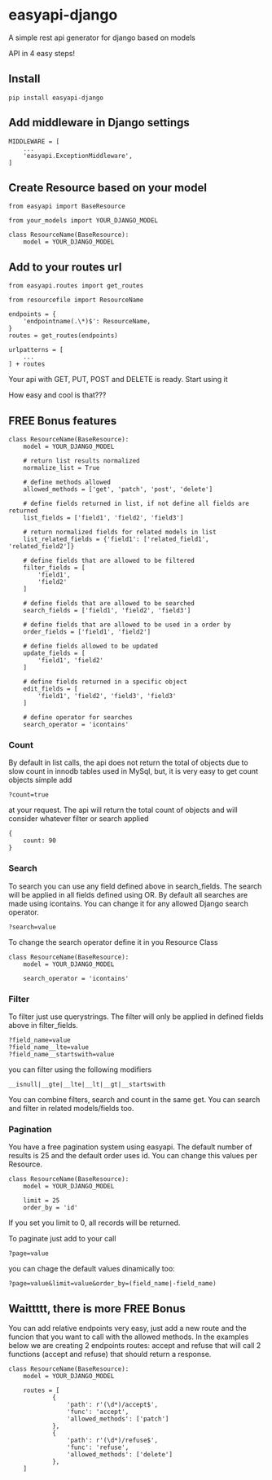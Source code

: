 # easyapi-django

A simple rest api generator for django based on models

API in 4 easy steps!

## Install

```
pip install easyapi-django
```

## Add middleware in Django settings

```
MIDDLEWARE = [
    ...
    'easyapi.ExceptionMiddleware',
]
```

## Create Resource based on your model

```
from easyapi import BaseResource

from your_models import YOUR_DJANGO_MODEL

class ResourceName(BaseResource):
    model = YOUR_DJANGO_MODEL
```

## Add to your routes url

```
from easyapi.routes import get_routes

from resourcefile import ResourceName

endpoints = {
    'endpointname(.\*)$': ResourceName,
}
routes = get_routes(endpoints)

urlpatterns = [
    ...
] + routes
```

Your api with GET, PUT, POST and DELETE is ready. Start using it

How easy and cool is that???

## FREE Bonus features

```
class ResourceName(BaseResource):
    model = YOUR_DJANGO_MODEL

    # return list results normalized
    normalize_list = True

    # define methods allowed
    allowed_methods = ['get', 'patch', 'post', 'delete']

    # define fields returned in list, if not define all fields are returned
    list_fields = ['field1', 'field2', 'field3']

    # return normalized fields for related models in list
    list_related_fields = {'field1': ['related_field1', 'related_field2']}

    # define fields that are allowed to be filtered
    filter_fields = [
        'field1',
        'field2'
    ]

    # define fields that are allowed to be searched
    search_fields = ['field1', 'field2', 'field3']

    # define fields that are allowed to be used in a order by
    order_fields = ['field1', 'field2']

    # define fields allowed to be updated
    update_fields = [
        'field1', 'field2'
    ]

    # define fields returned in a specific object
    edit_fields = [
        'field1', 'field2', 'field3', 'field3'
    ]

    # define operator for searches
    search_operator = 'icontains'
```

### Count

By default in list calls, the api does not return the total of objects due to slow count in innodb tables used in MySql,
but, it is very easy to get count objects simple add

```
?count=true
```

at your request. The api will return the total count of objects and will consider whatever filter or search applied

```
{
    count: 90
}
```

### Search

To search you can use any field defined above in search_fields.
The search will be applied in all fields defined using OR.
By default all searches are made using icontains. You can change it for any allowed Django search operator.

```
?search=value
```

To change the search operator define it in you Resource Class

```
class ResourceName(BaseResource):
    model = YOUR_DJANGO_MODEL

    search_operator = 'icontains'
```

### Filter

To filter just use querystrings. The filter will only be applied in defined fields above in filter_fields.

```
?field_name=value
?field_name__lte=value
?field_name__startswith=value
```

you can filter using the following modifiers

```
__isnull|__gte|__lte|__lt|__gt|__startswith
```

You can combine filters, search and count in the same get. You can search and filter in related models/fields too.

### Pagination

You have a free pagination system using easyapi. The default number of results is 25 and the default order uses id. You can change this values per Resource.

```
class ResourceName(BaseResource):
    model = YOUR_DJANGO_MODEL

    limit = 25
    order_by = 'id'

```

If you set you limit to 0, all records will be returned.

To paginate just add to your call

```
?page=value
```

you can chage the default values dinamically too:

```
?page=value&limit=value&order_by=(field_name|-field_name)
```

## Waittttt, there is more FREE Bonus

You can add relative endpoints very easy, just add a new route and the funcion that you want to call with the allowed methods.
In the examples below we are creating 2 endpoints routes: accept and refuse that will call 2 functions (accept and refuse) that should return a response.

```
class ResourceName(BaseResource):
    model = YOUR_DJANGO_MODEL

    routes = [
            {
                'path': r'(\d*)/accept$',
                'func': 'accept',
                'allowed_methods': ['patch']
            },
            {
                'path': r'(\d*)/refuse$',
                'func': 'refuse',
                'allowed_methods': ['delete']
            },
    ]
```
